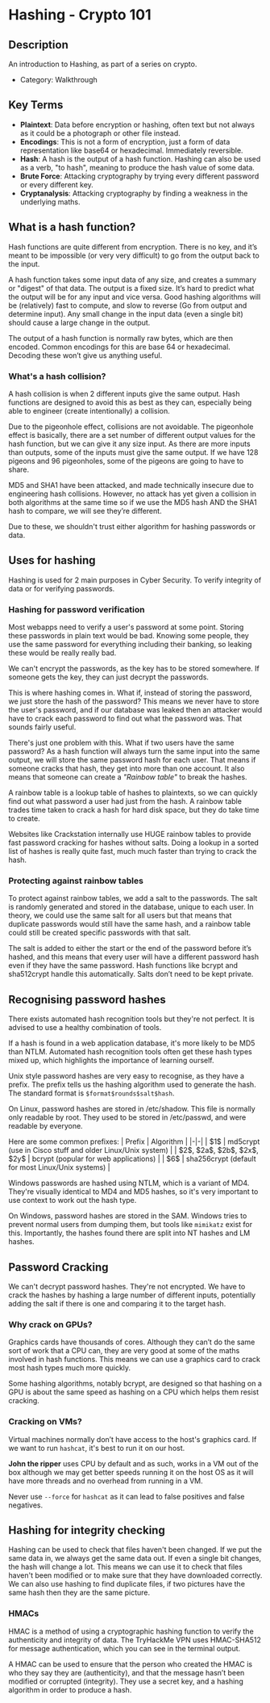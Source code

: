 # Hashing - Crypto 101

## Description

An introduction to Hashing, as part of a series on crypto.
* Category: Walkthrough

## Key Terms

* **Plaintext**: Data before encryption or hashing, often text but not always as it could be a photograph or other file instead.
* **Encodings**: This is not a form of encryption, just a form of data representation like base64 or hexadecimal. Immediately reversible.
* **Hash**: A hash is the output of a hash function. Hashing can also be used as a verb, "to hash", meaning to produce the hash value of some data.
* **Brute Force**: Attacking cryptography by trying every different password or every different key.
* **Cryptanalysis**: Attacking cryptography by finding a weakness in the underlying maths.

## What is a hash function?

Hash functions are quite different from encryption. There is no key, and it’s meant to be impossible (or very very difficult) to go from the output back to the input.

A hash function takes some input data of any size, and creates a summary or "digest" of that data. The output is a fixed size. It’s hard to predict what the output will be for any input and vice versa. Good hashing algorithms will be (relatively) fast to compute, and slow to reverse (Go from output and determine input). Any small change in the input data (even a single bit) should cause a large change in the output.

The output of a hash function is normally raw bytes, which are then encoded. Common encodings for this are base 64 or hexadecimal. Decoding these won’t give us anything useful.

### What's a hash collision?

A hash collision is when 2 different inputs give the same output. Hash functions are designed to avoid this as best as they can, especially being able to engineer (create intentionally) a collision.

Due to the pigeonhole effect, collisions are not avoidable. The pigeonhole effect is basically, there are a set number of different output values for the hash function, but we can give it any size input. As there are more inputs than outputs, some of the inputs must give the same output. If we have 128 pigeons and 96 pigeonholes, some of the pigeons are going to have to share.

MD5 and SHA1 have been attacked, and made technically insecure due to engineering hash collisions. However, no attack has yet given a collision in both algorithms at the same time so if we use the MD5 hash AND the SHA1 hash to compare, we will see they’re different.

Due to these, we shouldn't trust either algorithm for hashing passwords or data.

## Uses for hashing

Hashing is used for 2 main purposes in Cyber Security. To verify integrity of data or for verifying passwords.

### Hashing for password verification

Most webapps need to verify a user's password at some point. Storing these passwords in plain text would be bad. Knowing some people, they use the same password for everything including their banking, so leaking these would be really really bad.

We can't encrypt the passwords, as the key has to be stored somewhere. If someone gets the key, they can just decrypt the passwords.

This is where hashing comes in. What if, instead of storing the password, we just store the hash of the password? This means we never have to store the user's password, and if our database was leaked then an attacker would have to crack each password to find out what the password was. That sounds fairly useful.

There's just one problem with this. What if two users have the same password? As a hash function will always turn the same input into the same output, we will store the same password hash for each user. That means if someone cracks that hash, they get into more than one account. It also means that someone can create a *"Rainbow table"* to break the hashes.

A rainbow table is a lookup table of hashes to plaintexts, so we can quickly find out what password a user had just from the hash. A rainbow table trades time taken to crack a hash for hard disk space, but they do take time to create.

Websites like Crackstation internally use HUGE rainbow tables to provide fast password cracking for hashes without salts. Doing a lookup in a sorted list of hashes is really quite fast, much much faster than trying to crack the hash.

### Protecting against rainbow tables

To protect against rainbow tables, we add a salt to the passwords. The salt is randomly generated and stored in the database, unique to each user. In theory, we could use the same salt for all users but that means that duplicate passwords would still have the same hash, and a rainbow table could still be created specific passwords with that salt.

The salt is added to either the start or the end of the password before it’s hashed, and this means that every user will have a different password hash even if they have the same password. Hash functions like bcrypt and sha512crypt handle this automatically. Salts don’t need to be kept private.

## Recognising password hashes

There exists automated hash recognition tools but they're not perfect. It is advised to use a healthy combination of tools.

If a hash is found in a web application database, it's more likely to be MD5 than NTLM. Automated hash recognition tools often get these hash types mixed up, which highlights the importance of learning ourself.

Unix style password hashes are very easy to recognise, as they have a prefix. The prefix tells us the hashing algorithm used to generate the hash. The standard format is `$format$rounds$salt$hash`.

On Linux, password hashes are stored in /etc/shadow. This file is normally only readable by root. They used to be stored in /etc/passwd, and were readable by everyone.

Here are some common prefixes:
| Prefix | Algorithm |
|-|-|
| \$1\$ | md5crypt (use in Cisco stuff and older Linux/Unix system) |
| \$2\$, \$2a\$, \$2b\$, \$2x\$, \$2y\$ | bcrypt (popular for web applications) |
| \$6\$ | sha256crypt (default for most Linux/Unix systems) |

Windows passwords are hashed using NTLM, which is a variant of MD4. They're visually identical to MD4 and MD5 hashes, so it's very important to use context to work out the hash type.

On Windows, password hashes are stored in the SAM. Windows tries to prevent normal users from dumping them, but tools like `mimikatz` exist for this. Importantly, the hashes found there are split into NT hashes and LM hashes.

## Password Cracking

We can't decrypt password hashes. They're not encrypted. We have to crack the hashes by hashing a large number of different inputs, potentially adding the salt if there is one and comparing it to the target hash.

### Why crack on GPUs?

Graphics cards have thousands of cores. Although they can’t do the same sort of work that a CPU can, they are very good at some of the maths involved in hash functions. This means we can use a graphics card to crack most hash types much more quickly.

Some hashing algorithms, notably bcrypt, are designed so that hashing on a GPU is about the same speed as hashing on a CPU which helps them resist cracking.

### Cracking on VMs?

Virtual machines normally don’t have access to the host's graphics card. If we want to run `hashcat`, it's best to run it on our host.

**John the ripper** uses CPU by default and as such, works in a VM out of the box although we may get better speeds running it on the host OS as it will have more threads and no overhead from running in a VM.

Never use `--force` for `hashcat` as it can lead to false positives and false negatives.

## Hashing for integrity checking

Hashing can be used to check that files haven't been changed. If we put the same data in, we always get the same data out. If even a single bit changes, the hash will change a lot. This means we can use it to check that files haven't been modified or to make sure that they have downloaded correctly. We can also use hashing to find duplicate files, if two pictures have the same hash then they are the same picture.

### HMACs

HMAC is a method of using a cryptographic hashing function to verify the authenticity and integrity of data. The TryHackMe VPN uses HMAC-SHA512 for message authentication, which you can see in the terminal output.

A HMAC can be used to ensure that the person who created the HMAC is who they say they are (authenticity), and that the message hasn’t been modified or corrupted (integrity). They use a secret key, and a hashing algorithm in order to produce a hash.